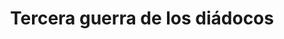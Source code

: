﻿---
title: "Tercera guerra de los diádocos"
permalink: periodes_197.html
layout: periode
dataInici: -314
dataFi: -311
sidebar: periodes
pares:
  - id: 194
    title: "Diádocos"
    dataInici: "(-323)"
    dataFi: "(-281)"

fills:
  - id: 202
    title: "Batalla de Gaza"
    dataInici: "(-312)"

jocsPrincipals:
jocsEscenaris:
jocsEpoca:
jocsEpocaEscenaris:
---
